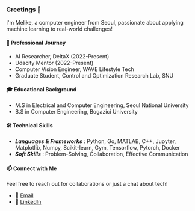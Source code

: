 ### Greetings 👋

I'm Melike, a computer engineer from Seoul, passionate about applying machine learning to real-world challenges!

#### 💼 Professional Journey
* AI Researcher, DeltaX (2022-Present)
* Udacity Mentor (2022-Present)
* Computer Vision Engineer, WAVE Lifestyle Tech
* Graduate Student, Control and Optimization Research Lab, SNU 

#### 🎓 Educational Background
* M.S in Electrical and Computer Engineering, Seoul National University
* B.S in Computer Engineering, Bogazici University

#### 🛠️ Technical Skills
* ***Languages & Frameworks*** : Python, Go, MATLAB, C++, Jupyter, Matplotlib, Numpy, Scikit-learn, Gym, Tensorflow, Pytorch, Docker
* ***Soft Skills*** : Problem-Solving, Collaboration, Effective Communication

#### 📫 Connect with Me
Feel free to reach out for collaborations or just a chat about tech!
- 📧 [Email](ermismelike@gmail.com)
- 🔗 [LinkedIn](https://www.linkedin.com/in/ermismel/)


